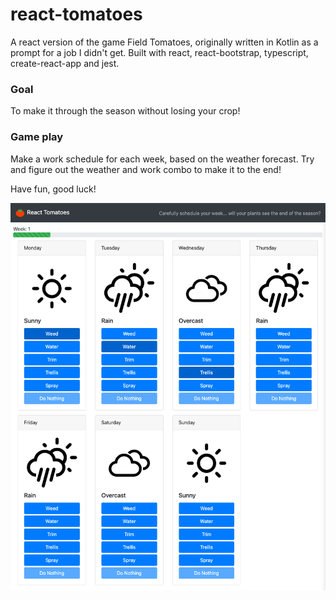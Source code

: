 # react-tomatoes

A react version of the game Field Tomatoes, originally written in Kotlin as a prompt for a job I didn't get.
Built with react, react-bootstrap, typescript, create-react-app and jest.

### Goal
To make it through the season without losing your crop!

### Game play
Make a work schedule for each week, based on the weather forecast. Try and figure out the weather and work combo to make it to the end!

Have fun, good luck!

![react tomatoes](screenshot.png)
